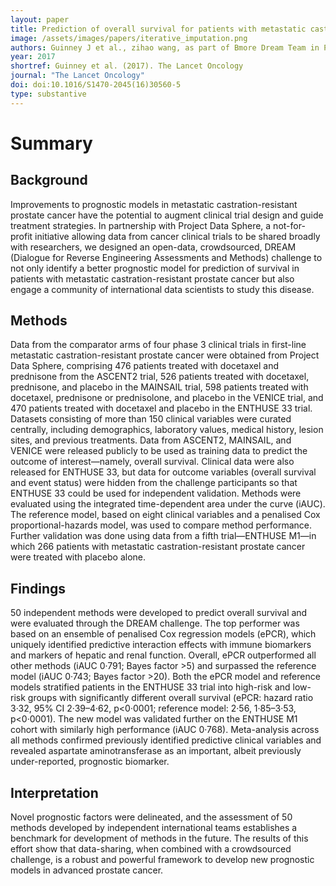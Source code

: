 ```yaml
---
layout: paper
title: Prediction of overall survival for patients with metastatic castration-resistant prostate cancer; development of a prognostic model through a crowdsourced challenge with open clinical data
image: /assets/images/papers/iterative_imputation.png
authors: Guinney J et al., zihao wang, as part of Bmore Dream Team in Prostate Cancer Challenge DREAM Community
year: 2017
shortref: Guinney et al. (2017). The Lancet Oncology
journal: "The Lancet Oncology"
doi: doi:10.1016/S1470-2045(16)30560-5
type: substantive
---
```


# Summary

## Background

Improvements to prognostic models in metastatic castration-resistant prostate cancer have the potential to augment clinical trial design and guide treatment strategies. In partnership with Project Data Sphere, a not-for-profit initiative allowing data from cancer clinical trials to be shared broadly with researchers, we designed an open-data, crowdsourced, DREAM (Dialogue for Reverse Engineering Assessments and Methods) challenge to not only identify a better prognostic model for prediction of survival in patients with metastatic castration-resistant prostate cancer but also engage a community of international data scientists to study this disease.

## Methods

Data from the comparator arms of four phase 3 clinical trials in first-line metastatic castration-resistant prostate cancer were obtained from Project Data Sphere, comprising 476 patients treated with docetaxel and prednisone from the ASCENT2 trial, 526 patients treated with docetaxel, prednisone, and placebo in the MAINSAIL trial, 598 patients treated with docetaxel, prednisone or prednisolone, and placebo in the VENICE trial, and 470 patients treated with docetaxel and placebo in the ENTHUSE 33 trial. Datasets consisting of more than 150 clinical variables were curated centrally, including demographics, laboratory values, medical history, lesion sites, and previous treatments. Data from ASCENT2, MAINSAIL, and VENICE were released publicly to be used as training data to predict the outcome of interest—namely, overall survival. Clinical data were also released for ENTHUSE 33, but data for outcome variables (overall survival and event status) were hidden from the challenge participants so that ENTHUSE 33 could be used for independent validation. Methods were evaluated using the integrated time-dependent area under the curve (iAUC). The reference model, based on eight clinical variables and a penalised Cox proportional-hazards model, was used to compare method performance. Further validation was done using data from a fifth trial—ENTHUSE M1—in which 266 patients with metastatic castration-resistant prostate cancer were treated with placebo alone.

## Findings

50 independent methods were developed to predict overall survival and were evaluated through the DREAM challenge. The top performer was based on an ensemble of penalised Cox regression models (ePCR), which uniquely identified predictive interaction effects with immune biomarkers and markers of hepatic and renal function. Overall, ePCR outperformed all other methods (iAUC 0·791; Bayes factor >5) and surpassed the reference model (iAUC 0·743; Bayes factor >20). Both the ePCR model and reference models stratified patients in the ENTHUSE 33 trial into high-risk and low-risk groups with significantly different overall survival (ePCR: hazard ratio 3·32, 95% CI 2·39–4·62, p<0·0001; reference model: 2·56, 1·85–3·53, p<0·0001). The new model was validated further on the ENTHUSE M1 cohort with similarly high performance (iAUC 0·768). Meta-analysis across all methods confirmed previously identified predictive clinical variables and revealed aspartate aminotransferase as an important, albeit previously under-reported, prognostic biomarker.

## Interpretation

Novel prognostic factors were delineated, and the assessment of 50 methods developed by independent international teams establishes a benchmark for development of methods in the future. The results of this effort show that data-sharing, when combined with a crowdsourced challenge, is a robust and powerful framework to develop new prognostic models in advanced prostate cancer.